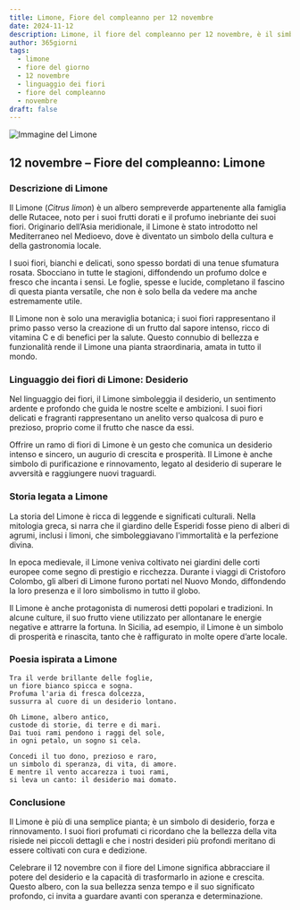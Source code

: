 ```yaml
---
title: Limone, Fiore del compleanno per 12 novembre
date: 2024-11-12
description: Limone, il fiore del compleanno per 12 novembre, è il simbolo di Desiderio. Scopri il suo significato unico, le storie affascinanti e la poesia che celebra la sua bellezza.
author: 365giorni
tags:
  - limone
  - fiore del giorno
  - 12 novembre
  - linguaggio dei fiori
  - fiore del compleanno
  - novembre
draft: false
---
```


![Immagine del Limone](https://cdn.pixabay.com/photo/2016/04/17/14/28/lemon-blossom-1334788_1280.jpg)


## 12 novembre – Fiore del compleanno: Limone

### Descrizione di Limone

Il Limone (_Citrus limon_) è un albero sempreverde appartenente alla famiglia delle Rutacee, noto per i suoi frutti dorati e il profumo inebriante dei suoi fiori. Originario dell’Asia meridionale, il Limone è stato introdotto nel Mediterraneo nel Medioevo, dove è diventato un simbolo della cultura e della gastronomia locale.

I suoi fiori, bianchi e delicati, sono spesso bordati di una tenue sfumatura rosata. Sbocciano in tutte le stagioni, diffondendo un profumo dolce e fresco che incanta i sensi. Le foglie, spesse e lucide, completano il fascino di questa pianta versatile, che non è solo bella da vedere ma anche estremamente utile.

Il Limone non è solo una meraviglia botanica; i suoi fiori rappresentano il primo passo verso la creazione di un frutto dal sapore intenso, ricco di vitamina C e di benefici per la salute. Questo connubio di bellezza e funzionalità rende il Limone una pianta straordinaria, amata in tutto il mondo.

### Linguaggio dei fiori di Limone: Desiderio

Nel linguaggio dei fiori, il Limone simboleggia il desiderio, un sentimento ardente e profondo che guida le nostre scelte e ambizioni. I suoi fiori delicati e fragranti rappresentano un anelito verso qualcosa di puro e prezioso, proprio come il frutto che nasce da essi.

Offrire un ramo di fiori di Limone è un gesto che comunica un desiderio intenso e sincero, un augurio di crescita e prosperità. Il Limone è anche simbolo di purificazione e rinnovamento, legato al desiderio di superare le avversità e raggiungere nuovi traguardi.

### Storia legata a Limone

La storia del Limone è ricca di leggende e significati culturali. Nella mitologia greca, si narra che il giardino delle Esperidi fosse pieno di alberi di agrumi, inclusi i limoni, che simboleggiavano l'immortalità e la perfezione divina.

In epoca medievale, il Limone veniva coltivato nei giardini delle corti europee come segno di prestigio e ricchezza. Durante i viaggi di Cristoforo Colombo, gli alberi di Limone furono portati nel Nuovo Mondo, diffondendo la loro presenza e il loro simbolismo in tutto il globo.

Il Limone è anche protagonista di numerosi detti popolari e tradizioni. In alcune culture, il suo frutto viene utilizzato per allontanare le energie negative e attrarre la fortuna. In Sicilia, ad esempio, il Limone è un simbolo di prosperità e rinascita, tanto che è raffigurato in molte opere d’arte locale.

### Poesia ispirata a Limone

```
Tra il verde brillante delle foglie,  
un fiore bianco spicca e sogna.  
Profuma l'aria di fresca dolcezza,  
sussurra al cuore di un desiderio lontano.  

Oh Limone, albero antico,  
custode di storie, di terre e di mari.  
Dai tuoi rami pendono i raggi del sole,  
in ogni petalo, un sogno si cela.  

Concedi il tuo dono, prezioso e raro,  
un simbolo di speranza, di vita, di amore.  
E mentre il vento accarezza i tuoi rami,  
si leva un canto: il desiderio mai domato.  
```

### Conclusione

Il Limone è più di una semplice pianta; è un simbolo di desiderio, forza e rinnovamento. I suoi fiori profumati ci ricordano che la bellezza della vita risiede nei piccoli dettagli e che i nostri desideri più profondi meritano di essere coltivati con cura e dedizione.

Celebrare il 12 novembre con il fiore del Limone significa abbracciare il potere del desiderio e la capacità di trasformarlo in azione e crescita. Questo albero, con la sua bellezza senza tempo e il suo significato profondo, ci invita a guardare avanti con speranza e determinazione.
